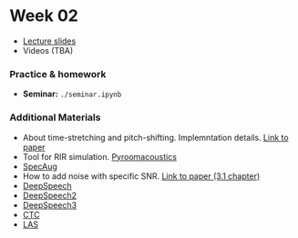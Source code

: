 # Week 02

* [Lecture slides](https://docs.google.com/presentation/d/1J9cJfamAQJqXPOTT4TRWlbg7LaxWrY5d5oVoVBfpeKs/edit?usp=sharing)
* Videos (TBA)

### Practice & homework
* __Seminar:__ `./seminar.ipynb`

### Additional Materials
* About time-stretching and pitch-shifting. Implemntation details. [Link to paper](https://www.dafx.de/paper-archive/2000/pdf/Bernardini.pdf)
* Tool for RIR simulation. [Pyroomacoustics](https://github.com/LCAV/pyroomacoustics)
* [SpecAug](https://arxiv.org/pdf/1904.08779.pdf)
* How to add noise with specific SNR. [Link to paper (3.1 chapter)](https://arxiv.org/pdf/1808.00563.pdf)
* [DeepSpeech](https://arxiv.org/abs/1412.5567)
* [DeepSpeech2](https://arxiv.org/pdf/1512.02595.pdf)
* [DeepSpeech3](https://arxiv.org/pdf/1707.07413.pdf)
* [CTC](https://www.cs.toronto.edu/~graves/icml_2006.pdf)
* [LAS](https://arxiv.org/pdf/1508.01211.pdf)
